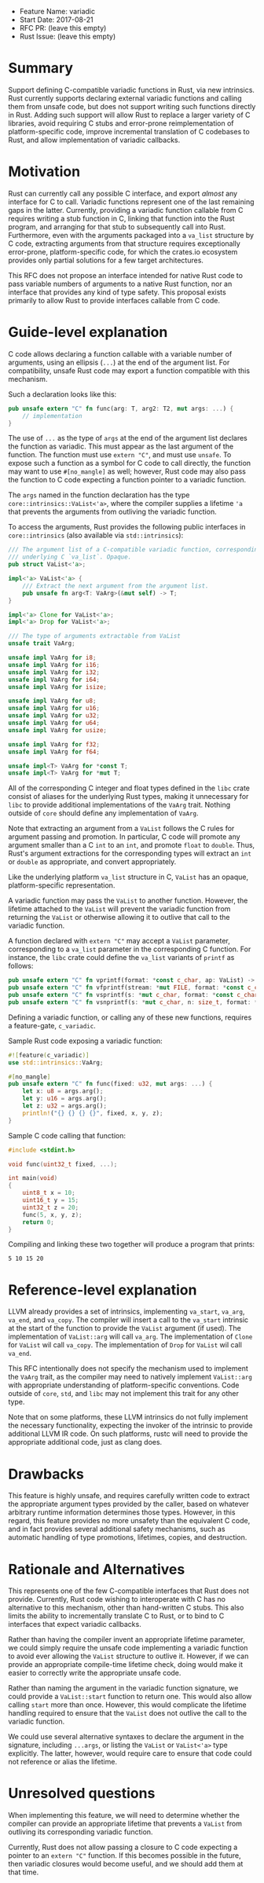 - Feature Name: variadic
- Start Date: 2017-08-21
- RFC PR: (leave this empty)
- Rust Issue: (leave this empty)

# Summary
[summary]: #summary

Support defining C-compatible variadic functions in Rust, via new intrinsics.
Rust currently supports declaring external variadic functions and calling them
from unsafe code, but does not support writing such functions directly in Rust.
Adding such support will allow Rust to replace a larger variety of C libraries,
avoid requiring C stubs and error-prone reimplementation of platform-specific
code, improve incremental translation of C codebases to Rust, and allow
implementation of variadic callbacks.

# Motivation
[motivation]: #motivation

Rust can currently call any possible C interface, and export *almost* any
interface for C to call. Variadic functions represent one of the last remaining
gaps in the latter. Currently, providing a variadic function callable from C
requires writing a stub function in C, linking that function into the Rust
program, and arranging for that stub to subsequently call into Rust.
Furthermore, even with the arguments packaged into a `va_list` structure by C
code, extracting arguments from that structure requires exceptionally
error-prone, platform-specific code, for which the crates.io ecosystem provides
only partial solutions for a few target architectures.

This RFC does not propose an interface intended for native Rust code to pass
variable numbers of arguments to a native Rust function, nor an interface that
provides any kind of type safety. This proposal exists primarily to allow Rust
to provide interfaces callable from C code.

# Guide-level explanation
[guide-level-explanation]: #guide-level-explanation

C code allows declaring a function callable with a variable number of
arguments, using an ellipsis (`...`) at the end of the argument list. For
compatibility, unsafe Rust code may export a function compatible with this
mechanism.

Such a declaration looks like this:

```rust
pub unsafe extern "C" fn func(arg: T, arg2: T2, mut args: ...) {
    // implementation
}
```

The use of `...` as the type of `args` at the end of the argument list declares
the function as variadic. This must appear as the last argument of the
function.  The function must use `extern "C"`, and must use `unsafe`. To expose
such a function as a symbol for C code to call directly, the function may want
to use `#[no_mangle]` as well; however, Rust code may also pass the function to
C code expecting a function pointer to a variadic function.

The `args` named in the function declaration has the type
`core::intrinsics::VaList<'a>`, where the compiler supplies a lifetime `'a`
that prevents the arguments from outliving the variadic function.

To access the arguments, Rust provides the following public interfaces in
`core::intrinsics` (also available via `std::intrinsics`):

```rust
/// The argument list of a C-compatible variadic function, corresponding to the
/// underlying C `va_list`. Opaque.
pub struct VaList<'a>;

impl<'a> VaList<'a> {
    /// Extract the next argument from the argument list.
    pub unsafe fn arg<T: VaArg>(&mut self) -> T;
}

impl<'a> Clone for VaList<'a>;
impl<'a> Drop for VaList<'a>;

/// The type of arguments extractable from VaList
unsafe trait VaArg;

unsafe impl VaArg for i8;
unsafe impl VaArg for i16;
unsafe impl VaArg for i32;
unsafe impl VaArg for i64;
unsafe impl VaArg for isize;

unsafe impl VaArg for u8;
unsafe impl VaArg for u16;
unsafe impl VaArg for u32;
unsafe impl VaArg for u64;
unsafe impl VaArg for usize;

unsafe impl VaArg for f32;
unsafe impl VaArg for f64;

unsafe impl<T> VaArg for *const T;
unsafe impl<T> VaArg for *mut T;
```

All of the corresponding C integer and float types defined in the `libc` crate
consist of aliases for the underlying Rust types, making it unnecessary for
`libc` to provide additional implementations of the `VaArg` trait. Nothing
outside of `core` should define any implementation of `VaArg`.

Note that extracting an argument from a `VaList` follows the C rules for
argument passing and promotion. In particular, C code will promote any argument
smaller than a C `int` to an `int`, and promote `float` to `double`. Thus,
Rust's argument extractions for the corresponding types will extract an `int`
or `double` as appropriate, and convert appropriately.

Like the underlying platform `va_list` structure in C, `VaList` has an opaque,
platform-specific representation.

A variadic function may pass the `VaList` to another function. However, the
lifetime attached to the `VaList` will prevent the variadic function from
returning the `VaList` or otherwise allowing it to outlive that call to the
variadic function.

A function declared with `extern "C"` may accept a `VaList` parameter,
corresponding to a `va_list` parameter in the corresponding C function. For
instance, the `libc` crate could define the `va_list` variants of `printf` as
follows:

```rust
pub unsafe extern "C" fn vprintf(format: *const c_char, ap: VaList) -> c_int;
pub unsafe extern "C" fn vfprintf(stream: *mut FILE, format: *const c_char, ap: VaList) -> c_int;
pub unsafe extern "C" fn vsprintf(s: *mut c_char, format: *const c_char, ap: VaList) -> c_int;
pub unsafe extern "C" fn vsnprintf(s: *mut c_char, n: size_t, format: *const c_char, ap: VaList) -> c_int;
```

Defining a variadic function, or calling any of these new functions, requires a
feature-gate, `c_variadic`.

Sample Rust code exposing a variadic function:

```rust
#![feature(c_variadic)]
use std::intrinsics::VaArg;

#[no_mangle]
pub unsafe extern "C" fn func(fixed: u32, mut args: ...) {
    let x: u8 = args.arg();
    let y: u16 = args.arg();
    let z: u32 = args.arg();
    println!("{} {} {} {}", fixed, x, y, z);
}
```

Sample C code calling that function:

```c
#include <stdint.h>

void func(uint32_t fixed, ...);

int main(void)
{
    uint8_t x = 10;
    uint16_t y = 15;
    uint32_t z = 20;
    func(5, x, y, z);
    return 0;
}
```

Compiling and linking these two together will produce a program that prints:

```text
5 10 15 20
```

# Reference-level explanation
[reference-level-explanation]: #reference-level-explanation

LLVM already provides a set of intrinsics, implementing `va_start`, `va_arg`,
`va_end`, and `va_copy`. The compiler will insert a call to the `va_start`
intrinsic at the start of the function to provide the `VaList` argument (if
used). The implementation of `VaList::arg` will call `va_arg`.  The
implementation of `Clone` for `VaList` wil call `va_copy`. The implementation
of `Drop` for `VaList` wil call `va_end`.

This RFC intentionally does not specify the mechanism used to implement the
`VaArg` trait, as the compiler may need to natively implement `VaList::arg`
with appropriate understanding of platform-specific conventions. Code outside
of `core`, `std`, and `libc` may not implement this trait for any other type.

Note that on some platforms, these LLVM intrinsics do not fully implement the
necessary functionality, expecting the invoker of the intrinsic to provide
additional LLVM IR code. On such platforms, rustc will need to provide the
appropriate additional code, just as clang does.

# Drawbacks
[drawbacks]: #drawbacks

This feature is highly unsafe, and requires carefully written code to extract
the appropriate argument types provided by the caller, based on whatever
arbitrary runtime information determines those types. However, in this regard,
this feature provides no more unsafety than the equivalent C code, and in fact
provides several additional safety mechanisms, such as automatic handling of
type promotions, lifetimes, copies, and destruction.

# Rationale and Alternatives
[alternatives]: #alternatives

This represents one of the few C-compatible interfaces that Rust does not
provide. Currently, Rust code wishing to interoperate with C has no alternative
to this mechanism, other than hand-written C stubs. This also limits the
ability to incrementally translate C to Rust, or to bind to C interfaces that
expect variadic callbacks.

Rather than having the compiler invent an appropriate lifetime parameter, we
could simply require the unsafe code implementing a variadic function to avoid
ever allowing the `VaList` structure to outlive it. However, if we can provide
an appropriate compile-time lifetime check, doing would make it easier to
correctly write the appropriate unsafe code.

Rather than naming the argument in the variadic function signature, we could
provide a `VaList::start` function to return one. This would also allow calling
`start` more than once. However, this would complicate the lifetime handling
required to ensure that the `VaList` does not outlive the call to the variadic
function.

We could use several alternative syntaxes to declare the argument in the
signature, including `...args`, or listing the `VaList` or `VaList<'a>` type
explicitly. The latter, however, would require care to ensure that code could
not reference or alias the lifetime.

# Unresolved questions
[unresolved]: #unresolved-questions

When implementing this feature, we will need to determine whether the compiler
can provide an appropriate lifetime that prevents a `VaList` from outliving its
corresponding variadic function.

Currently, Rust does not allow passing a closure to C code expecting a pointer
to an `extern "C"` function. If this becomes possible in the future, then
variadic closures would become useful, and we should add them at that time.
